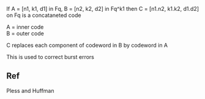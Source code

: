
If A = [n1, k1, d1] in Fq, B = [n2, k2, d2] in Fq^k1
then C = [n1.n2, k1.k2, d1.d2] on Fq is a concataneted code

A = inner code  
B = outer code

C replaces each component of codeword in B by codeword in A

This is used to correct burst errors

## Ref 

Pless and Huffman


